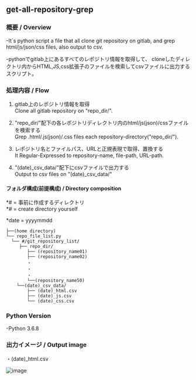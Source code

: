 ## get-all-repository-grep

### 概要 / Overview
-It`s python script a file that all clone git repository on gitlab,
  and grep html/js/json/css files, also output to csv.
  
-pythonでgitlab上にあるすべてのレポジトリ情報を取得して、
  cloneしたディレクトリ内からHTML,JS,css拡張子のファイルを検索してcsvファイルに出力するスクリプト。

### 処理内容 / Flow

1. gitlab上のレポジトリ情報を取得<br>
   Clone all gitlab repository on "repo_dir/".
   
   
2. "repo_dir/"配下の各レポジトリディレクトリ内のhtml/js(json)/cssファイルを検索する<br>
   Grep .html/.js(json)/.css files each repository-directory("repo_dir/").
   
   
3. レポジトリ名とファイルパス、URLと正規表現で取得、置換する<br>
   It Regular-Expressed to repository-name, file-path, URL-path.
   
   
4. "(date)_csv_data/"配下にcsvファイルで出力する<br>
   Output to csv files on "(date)_csv_data/"
   


#### フォルダ構成(前提構成) / Directory composition

*# = 事前に作成するディレクトリ<br>
*# = create directory yourself

*date = yyyymmdd

```
├──(home directory)
└── repo_file_list.py
  └── #/git_repository_list/
     ├── repo_dir/
        ├── (repository_name01)
        ├── (repository_name02)
        ・
        ・
        ・
        └──(repository_name50)
    └──(date)_csv_data/
        ├── (date)_html.csv
        ├── (date)_js.csv
        └── (date)_css.csv
  ```
      
### Python Version
-Python 3.6.8

### 出力イメージ / Output image

・(date)_html.csv

![image](https://user-images.githubusercontent.com/48123158/152742673-59094ec8-9e5d-4c06-ad0d-9aefc5639e91.png)

